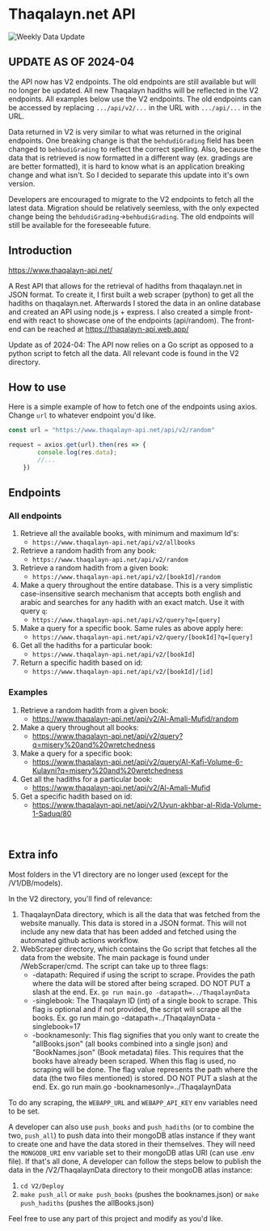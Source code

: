# Thaqalayn.net API 

![Weekly Data Update](https://github.com/mohammedarab1/ThaqalaynAPI/actions/workflows/main.yml/badge.svg)

## UPDATE AS OF 2024-04
the API now has V2 endpoints. The old endpoints are still available but will no longer be updated. All new Thaqalayn hadiths will be reflected in the V2 endpoints. All examples below use the V2 endpoints. The old endpoints can be accessed by replacing `.../api/v2/...` in the URL with `.../api/...` in the URL.

Data returned in V2 is very similar to what was returned in the original endpoints. One breaking change is that the `behdudiGrading` field has been changed to `behbudiGrading` to reflect the correct spelling. Also, because the data that is retrieved is now formatted in a different way (ex. gradings are are better formatted), it is hard to know what is an application breaking change and what isn't. So I decided to separate this update into it's own version. 

Developers are encouraged to migrate to the V2 endpoints to fetch all the latest data. Migration should be relatively seemless, with the only expected change being the `behdudiGrading`->`behbudiGrading`. The old endpoints will still be available for the foreseeable future.

## Introduction

https://www.thaqalayn-api.net/

A Rest API that allows for the retrieval of hadiths from thaqalayn.net in JSON format. To create it, I first built a web scraper (python) to get all the hadiths on thaqalayn.net. Afterwards I stored the data in an online database and created an API using node.js + express. I also created a simple front-end with react to showcase one of the endpoints (api/random). The front-end can be reached at https://thaqalayn-api.web.app/ <br>

Update as of 2024-04: The API now relies on a Go script as opposed to a python script to fetch all the data. All relevant code is found in the V2 directory.

## How to use
Here is a simple example of how to fetch one of the endpoints using axios. Change ``url`` to whatever endpoint you'd like.<br>
```javascript
const url = "https://www.thaqalayn-api.net/api/v2/random"

request = axios.get(url).then(res => {
        console.log(res.data);
        //...
    })
```

## Endpoints
### All endpoints
1. Retrieve all the available books, with minimum and maximum Id's:
    - `` https://www.thaqalayn-api.net/api/v2/allbooks `` 
2. Retrieve a random hadith from any book:
    - `` https://www.thaqalayn-api.net/api/v2/random `` 
3. Retrieve a random hadith from a given book: 
    - `` https://www.thaqalayn-api.net/api/v2/[bookId]/random `` 
4. Make a query throughout the entire database. This is a very simplistic case-insensitive search mechanism that accepts both english and arabic and searches for any hadith with an exact match. Use it with query `q`:
    - `` https://www.thaqalayn-api.net/api/v2/query?q=[query] `` 
5. Make a query for a specific book. Same rules as above apply here:
    - `` https://www.thaqalayn-api.net/api/v2/query/[bookId]?q=[query] `` 
6. Get all the hadiths for a particular book:
    - `` https://www.thaqalayn-api.net/api/v2/[bookId] `` 
7. Return a specific hadith based on id:
    - `` https://www.thaqalayn-api.net/api/v2/[bookId]/[id] `` 

### Examples
1. Retrieve a random hadith from a given book: 
    - https://www.thaqalayn-api.net/api/v2/Al-Amali-Mufid/random
2. Make a query throughout all books:
    - https://www.thaqalayn-api.net/api/v2/query?q=misery%20and%20wretchedness
3. Make a query for a specific book:
    - https://www.thaqalayn-api.net/api/v2/query/Al-Kafi-Volume-6-Kulayni?q=misery%20and%20wretchedness
4. Get all the hadiths for a particular book:
    - https://www.thaqalayn-api.net/api/v2/Al-Amali-Mufid
5. Get a specific hadith based on id:
    - https://www.thaqalayn-api.net/api/v2/Uyun-akhbar-al-Rida-Volume-1-Saduq/80

<br>


## Extra info
Most folders in the V1 directory are no longer used (except for the /V1/DB/models).

In the V2 directory, you'll find of relevance:
1. ThaqalaynData directory, which is all the data that was fetched from the website manually. This data is stored in a JSON format. This will not include any new data that has been added and fetched using the automated github actions workflow.
2. WebScraper directory, which contains the Go script that fetches all the data from the website. The main package is found under /WebScraper/cmd. The script can take up to three flags:
    - -datapath: Required if using the script to scrape. Provides the path where the data will be stored after being scraped. DO NOT PUT a slash at the end. Ex. `go run main.go -datapath=../ThaqalaynData`
    - -singlebook: The Thaqalayn ID (int) of a single book to scrape. This flag is optional and if not provided, the script will scrape all the books. Ex. go run main.go -datapath=../ThaqalaynData -singlebook=17
    - -booknamesonly: This flag signifies that you only want to create the "allBooks.json" (all books combined into a single json) and "BookNames.json" (Book metadata) files. This requires that the books have already been scraped. When this flag is used, no scraping will be done. The flag value represents the path where the data (the two files mentioned) is stored. DO NOT PUT a slash at the end. Ex. go run main.go -booknamesonly=../ThaqalaynData

To do any scraping, the `WEBAPP_URL` and `WEBAPP_API_KEY` env variables need to be set.

A developer can also use `push_books` and `push_hadiths` (or to combine the two, `push_all`) to push data into their mongoDB atlas instance if they want to create one and have the data stored in their themselves. They will need the `MONGODB_URI` env variable set to their mongoDB atlas URI (can use .env file). If that's all done, A developer can follow the steps below to publish the data in the /V2/ThaqalaynData directory to their mongoDB atlas instance:
1. `cd V2/Deploy`
2. `make push_all` or `make push_books` (pushes the booknames.json) or `make push_hadiths` (pushes the allBooks.json)


Feel free to use any part of this project and modify as you'd like.


